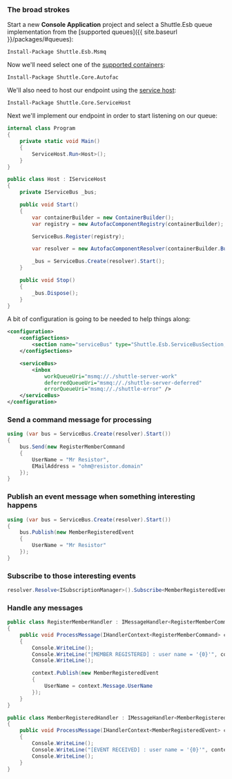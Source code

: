 ### The broad strokes

Start a new **Console Application** project and select a Shuttle.Esb queue implementation from the [supported queues]({{ site.baseurl }}/packages/#queues):

<div class="nuget-badge">
	<p>
		<code>Install-Package Shuttle.Esb.Msmq</code>
	</p>
</div>

Now we'll need select one of the [supported containers](http://shuttle.github.io/shuttle-core/overview-container/#Supported):

<div class="nuget-badge">
	<p>
		<code>Install-Package Shuttle.Core.Autofac</code>
	</p>
</div>

We'll also need to host our endpoint using the [service host](http://shuttle.github.io/shuttle-core/overview-service-host/):

<div class="nuget-badge">
	<p>
		<code>Install-Package Shuttle.Core.ServiceHost</code>
	</p>
</div>

Next we'll implement our endpoint in order to start listening on our queue:

``` c#
internal class Program
{
	private static void Main()
	{
		ServiceHost.Run<Host>();
	}
}

public class Host : IServiceHost
{
	private IServiceBus _bus;

	public void Start()
	{
		var containerBuilder = new ContainerBuilder();
		var registry = new AutofacComponentRegistry(containerBuilder);

		ServiceBus.Register(registry);

		var resolver = new AutofacComponentResolver(containerBuilder.Build());

		_bus = ServiceBus.Create(resolver).Start();
	}

	public void Stop()
	{
		_bus.Dispose();
	}
}
```

A bit of configuration is going to be needed to help things along:

``` xml
<configuration>
	<configSections>
		<section name="serviceBus" type="Shuttle.Esb.ServiceBusSection, Shuttle.Esb"/>
	</configSections>

	<serviceBus>
		<inbox 
			workQueueUri="msmq://./shuttle-server-work" 
			deferredQueueUri="msmq://./shuttle-server-deferred" 
			errorQueueUri="msmq://./shuttle-error" />
	</serviceBus>
</configuration>
```

### Send a command message for processing

``` c#
using (var bus = ServiceBus.Create(resolver).Start())
{
	bus.Send(new RegisterMemberCommand
	{
		UserName = "Mr Resistor",
		EMailAddress = "ohm@resistor.domain"
	});
}
```

### Publish an event message when something interesting happens

``` c#
using (var bus = ServiceBus.Create(resolver).Start())
{
	bus.Publish(new MemberRegisteredEvent
	{
		UserName = "Mr Resistor"
	});
}
```

### Subscribe to those interesting events

``` c#
resolver.Resolve<ISubscriptionManager>().Subscribe<MemberRegisteredEvent>();
```

### Handle any messages

``` c#
public class RegisterMemberHandler : IMessageHandler<RegisterMemberCommand>
{
	public void ProcessMessage(IHandlerContext<RegisterMemberCommand> context)
	{
		Console.WriteLine();
		Console.WriteLine("[MEMBER REGISTERED] : user name = '{0}'", context.Message.UserName);
		Console.WriteLine();

		context.Publish(new MemberRegisteredEvent
		{
			UserName = context.Message.UserName
		});
	}
}
```

``` c#
public class MemberRegisteredHandler : IMessageHandler<MemberRegisteredEvent>
{
	public void ProcessMessage(IHandlerContext<MemberRegisteredEvent> context)
	{
		Console.WriteLine();
		Console.WriteLine("[EVENT RECEIVED] : user name = '{0}'", context.Message.UserName);
		Console.WriteLine();
	}
}
```
